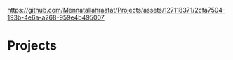 

https://github.com/Mennatallahraafat/Projects/assets/127118371/2cfa7504-193b-4e6a-a268-959e4b495007

# Projects
